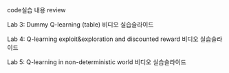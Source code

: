 
code실습 내용 review

Lab 3: Dummy Q-learning (table) 비디오  실습슬라이드 

Lab 4: Q-learning exploit&exploration and discounted reward 비디오  실습슬라이드 

Lab 5: Q-learning in non-deterministic world 비디오  실습슬라이드 

